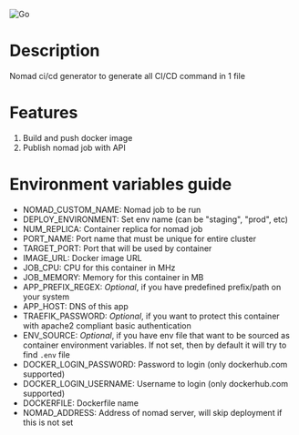 ![Go](https://github.com/habibiefaried/nomad-ci-cd/workflows/Go/badge.svg)

# Description
Nomad ci/cd generator to generate all CI/CD command in 1 file

# Features
1. Build and push docker image
2. Publish nomad job with API

# Environment variables guide
* NOMAD_CUSTOM_NAME: Nomad job to be run
* DEPLOY_ENVIRONMENT: Set env name (can be "staging", "prod", etc)
* NUM_REPLICA: Container replica for nomad job
* PORT_NAME: Port name that must be unique for entire cluster
* TARGET_PORT: Port that will be used by container
* IMAGE_URL: Docker image URL
* JOB_CPU: CPU for this container in MHz
* JOB_MEMORY: Memory for this container in MB
* APP_PREFIX_REGEX: *Optional*, if you have predefined prefix/path on your system
* APP_HOST: DNS of this app
* TRAEFIK_PASSWORD: *Optional*, if you want to protect this container with apache2 compliant basic authentication
* ENV_SOURCE: *Optional*, if you have env file that want to be sourced as container environment variables. If not set, then by default it will try to find `.env` file
* DOCKER_LOGIN_PASSWORD: Password to login (only dockerhub.com supported)
* DOCKER_LOGIN_USERNAME: Username to login (only dockerhub.com supported)
* DOCKERFILE: Dockerfile name
* NOMAD_ADDRESS: Address of nomad server, will skip deployment if this is not set